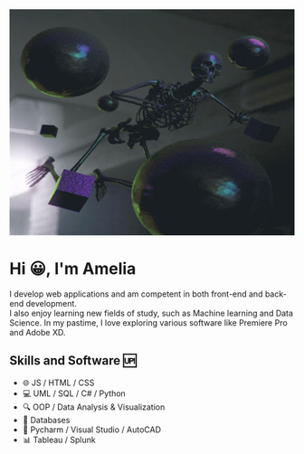 <img src="https://github.com/amelialia/amelialia/blob/main/skele.gif" width="1500" height="400">

# Hi :grinning:, I'm Amelia

I develop web applications and am competent in both front-end and back-end development. <br/>
I also enjoy learning new fields of study, such as Machine learning and Data Science. In my pastime, I love exploring various software like Premiere Pro and Adobe XD.

## Skills and Software :up:
* :globe_with_meridians: JS / HTML / CSS
* :computer: UML / SQL / C# / Python
* :mag: OOP / Data Analysis & Visualization
* :open_file_folder: Databases
* :milky_way: Pycharm / Visual Studio / AutoCAD
* :bar_chart: Tableau / Splunk




